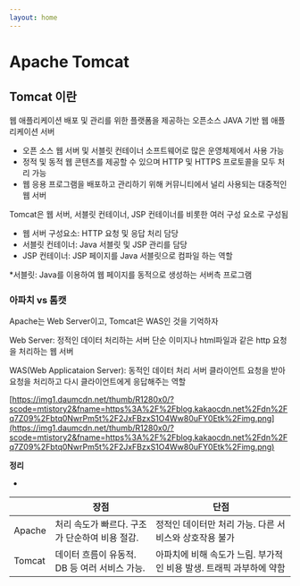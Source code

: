 ```yaml
---
layout: home
---
```


# Apache Tomcat

## Tomcat 이란

웹 애플리케이션 배포 및 관리를 위한 플랫폼을 제공하는 오픈소스 JAVA 기반 웹 애플리케이션 서버

- 오픈 소스 웹 서버 및 서블릿 컨테이너 소프트웨어로 많은 운영체제에서 사용 가능
- 정적 및 동적 웹 콘텐츠를 제공할 수 있으며 HTTP 및 HTTPS 프로토콜을 모두 처리 가능
- 웹 응용 프로그램을 배포하고 관리하기 위해 커뮤니티에서 널리 사용되는 대중적인 웹 서버

Tomcat은 웹 서버, 서블릿 컨테이너, JSP 컨테이너를 비롯한 여러 구성 요소로 구성됨

- 웹 서버 구성요소: HTTP 요청 및 응답 처리 담당
- 서블릿 컨테이너: Java 서블릿 및 JSP 관리를 담당
- JSP 컨테이너: JSP 페이지를 Java 서블릿으로 컴파일 하는 역할

*서블릿: Java를 이용하여 웹 페이지를 동적으로 생성하는 서버측 프로그램

### 아파치 vs 톰캣

Apache는 Web Server이고, Tomcat은 WAS인 것을 기억하자

Web Server: 정적인 데이터 처리하는 서버
단순 이미지나 html파일과 같은 http 요청을 처리하는 웹 서버

WAS(Web Applicataion Server): 동적인 데이터 처리 서버
클라이언트 요청을 받아 요청을 처리하고 다시 클라이언트에게 응답해주는 역할

[https://img1.daumcdn.net/thumb/R1280x0/?scode=mtistory2&fname=https%3A%2F%2Fblog.kakaocdn.net%2Fdn%2Fq7Z09%2Fbtq0NwrPm5t%2F2JxFBzxS1O4Ww80uFY0Etk%2Fimg.png](https://img1.daumcdn.net/thumb/R1280x0/?scode=mtistory2&fname=https%3A%2F%2Fblog.kakaocdn.net%2Fdn%2Fq7Z09%2Fbtq0NwrPm5t%2F2JxFBzxS1O4Ww80uFY0Etk%2Fimg.png) 

**정리**

- 

|  | 장점 | 단점 |
| --- | --- | --- |
| Apache | 처리 속도가 빠르다. 구조가 단순하여 비용 절감. | 정적인 데이터만 처리 가능. 다른 서비스와 상호작용 불가 |
| Tomcat | 데이터 흐름이 유동적. DB 등 여러 서비스 가능. | 아파치에 비해 속도가 느림. 부가적인 비용 발생. 트래픽 과부하에 약함 |